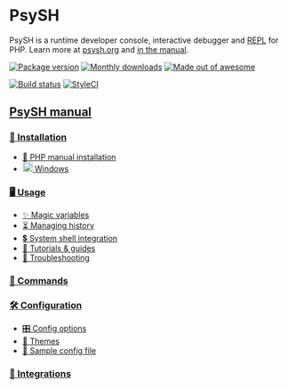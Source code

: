 # PsySH

PsySH is a runtime developer console, interactive debugger and [REPL](https://en.wikipedia.org/wiki/Read%E2%80%93eval%E2%80%93print_loop) for PHP. Learn more at [psysh.org](http://psysh.org/) and [in the manual](https://github.com/bobthecow/psysh/wiki/Home).

[![Package version](https://img.shields.io/packagist/v/psy/psysh.svg?style=flat-square)](https://packagist.org/packages/psy/psysh)
[![Monthly downloads](http://img.shields.io/packagist/dm/psy/psysh.svg?style=flat-square)](https://packagist.org/packages/psy/psysh)
[![Made out of awesome](https://img.shields.io/badge/made_out_of_awesome-✓-brightgreen.svg?style=flat-square)](http://psysh.org)

[![Build status](https://img.shields.io/github/workflow/status/bobthecow/psysh/Tests/main.svg?style=flat-square)](https://github.com/bobthecow/psysh/actions?query=branch:main)
[![StyleCI](https://styleci.io/repos/4549925/shield)](https://styleci.io/repos/4549925)

<a id="downloading-the-manual"></a>

## [PsySH manual](https://github.com/bobthecow/psysh/wiki/Home)

### [💾 Installation](https://github.com/bobthecow/psysh/wiki/Installation)

- [📕 PHP manual installation](https://github.com/bobthecow/psysh/wiki/PHP-manual)
- <a class="internal present" href="https://github.com/bobthecow/psysh/wiki/Windows"><img src="https://user-images.githubusercontent.com/53660/40878809-407e8368-664b-11e8-8455-f11602c41dfe.png" width="18"> Windows</a>

### [🖥 Usage](https://github.com/bobthecow/psysh/wiki/Usage)

- [✨ Magic variables](https://github.com/bobthecow/psysh/wiki/Magic-variables)
- [⏳ Managing history](https://github.com/bobthecow/psysh/wiki/History)
- [💲 System shell integration](https://github.com/bobthecow/psysh/wiki/Shell-integration)
- [🎥 Tutorials & guides](https://github.com/bobthecow/psysh/wiki/Tutorials)
- [🐛 Troubleshooting](https://github.com/bobthecow/psysh/wiki/Troubleshooting)

### [📢 Commands](https://github.com/bobthecow/psysh/wiki/Commands)

### [🛠 Configuration](https://github.com/bobthecow/psysh/wiki/Configuration)

- [🎛 Config options](https://github.com/bobthecow/psysh/wiki/Config-options)
- [🎨 Themes](https://github.com/bobthecow/psysh/wiki/Themes)
- [📄 Sample config file](https://github.com/bobthecow/psysh/wiki/Sample-config)

### [🔌 Integrations](https://github.com/bobthecow/psysh/wiki/Integrations)
